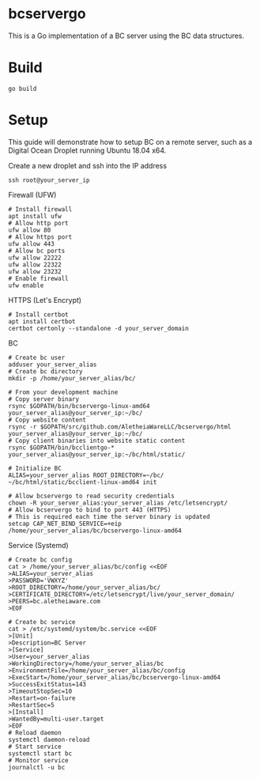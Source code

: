 bcservergo
==========

This is a Go implementation of a BC server using the BC data structures.

Build
=====

    go build

Setup
=====

This guide will demonstrate how to setup BC on a remote server, such as a Digital Ocean Droplet running Ubuntu 18.04 x64.

Create a new droplet and ssh into the IP address

    ssh root@your_server_ip

Firewall (UFW)

    # Install firewall
    apt install ufw
    # Allow http port
    ufw allow 80
    # Allow https port
    ufw allow 443
    # Allow bc ports
    ufw allow 22222
    ufw allow 22322
    ufw allow 23232
    # Enable firewall
    ufw enable

HTTPS (Let's Encrypt)

    # Install certbot
    apt install certbot
    certbot certonly --standalone -d your_server_domain

BC

    # Create bc user
    adduser your_server_alias
    # Create bc directory
    mkdir -p /home/your_server_alias/bc/

    # From your development machine
    # Copy server binary
    rsync $GOPATH/bin/bcservergo-linux-amd64 your_server_alias@your_server_ip:~/bc/
    # Copy website content
    rsync -r $GOPATH/src/github.com/AletheiaWareLLC/bcservergo/html your_server_alias@your_server_ip:~/bc/
    # Copy client binaries into website static content
    rsync $GOPATH/bin/bcclientgo-* your_server_alias@your_server_ip:~/bc/html/static/

    # Initialize BC
    ALIAS=your_server_alias ROOT_DIRECTORY=~/bc/ ~/bc/html/static/bcclient-linux-amd64 init

    # Allow bcservergo to read security credentials
    chown -R your_server_alias:your_server_alias /etc/letsencrypt/
    # Allow bcservergo to bind to port 443 (HTTPS)
    # This is required each time the server binary is updated
    setcap CAP_NET_BIND_SERVICE=+eip /home/your_server_alias/bc/bcservergo-linux-amd64

Service (Systemd)

    # Create bc config
    cat > /home/your_server_alias/bc/config <<EOF
    >ALIAS=your_server_alias
    >PASSWORD='VWXYZ'
    >ROOT_DIRECTORY=/home/your_server_alias/bc/
    >CERTIFICATE_DIRECTORY=/etc/letsencrypt/live/your_server_domain/
    >PEERS=bc.aletheiaware.com
    >EOF

    # Create bc service
    cat > /etc/systemd/system/bc.service <<EOF
    >[Unit]
    >Description=BC Server
    >[Service]
    >User=your_server_alias
    >WorkingDirectory=/home/your_server_alias/bc
    >EnvironmentFile=/home/your_server_alias/bc/config
    >ExecStart=/home/your_server_alias/bc/bcservergo-linux-amd64
    >SuccessExitStatus=143
    >TimeoutStopSec=10
    >Restart=on-failure
    >RestartSec=5
    >[Install]
    >WantedBy=multi-user.target
    >EOF
    # Reload daemon
    systemctl daemon-reload
    # Start service
    systemctl start bc
    # Monitor service
    journalctl -u bc
